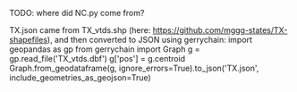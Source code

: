 TODO: where did NC.py come from?

TX.json came from TX_vtds.shp (here: https://github.com/mggg-states/TX-shapefiles),
and then converted to JSON using gerrychain:
import geopandas as gp
from gerrychain import Graph
g = gp.read_file('TX_vtds.dbf')
g['pos'] = g.centroid
Graph.from_geodataframe(g, ignore_errors=True).to_json('TX.json', include_geometries_as_geojson=True)